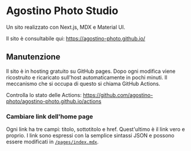 # Agostino Photo Studio

Un sito realizzato con Next.js, MDX e Material UI.

Il sito è consultabile qui: <https://agostino-photo.github.io/>

## Manutenzione

Il sito è in hosting gratuito su GitHub pages. Dopo ogni modifica viene ricostruito
e ricaricato sull'host automaticamente in pochi minuti. Il meccanismo che si
occupa di questo si chiama GitHub Actions.

Controlla lo stato delle Actions: <https://github.com/agostino-photo/agostino-photo.github.io/actions>

### Cambiare link dell'home page

Ogni link ha tre campi: titolo, sottotitolo e href. Quest'ultimo è il link vero e proprio.
I link sono espressi con la semplice sintassi JSON e possono essere modificati in
[`/pages/index.mdx`](https://github.com/agostino-photo/agostino-photo.github.io/blob/main/pages/index.mdx).
